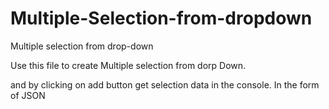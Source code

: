 # Multiple-Selection-from-dropdown
Multiple selection from drop-down

Use this file to create Multiple selection from dorp Down.

and by clicking on add button get selection data in the console. In the form of JSON
